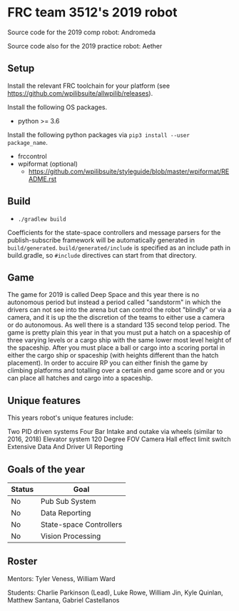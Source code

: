 # FRC team 3512's 2019 robot

Source code for the 2019 comp robot: Andromeda

Source code also for the 2019 practice robot: Aether

## Setup

Install the relevant FRC toolchain for your platform
(see https://github.com/wpilibsuite/allwpilib/releases).

Install the following OS packages.

* python >= 3.6

Install the following python packages via `pip3 install --user package_name`.

* frccontrol
* wpiformat (optional)
  * https://github.com/wpilibsuite/styleguide/blob/master/wpiformat/README.rst

## Build

* `./gradlew build`

Coefficients for the state-space controllers and message parsers for the
publish-subscribe framework will be automatically generated in
`build/generated`. `build/generated/include` is specified as an include path in
build.gradle, so `#include` directives can start from that directory.

## Game

The game for 2019 is called Deep Space and this year there is no autonomous period but instead a period called "sandstorm" in which the drivers can not see into the arena but can control the robot "blindly" or via a camera, and it is up the the discretion of the teams to either use a camera or do autonomous. As well there is a standard 135 second telop period. The game is pretty plain this year in that you must put a hatch on a spaceship of three varying levels or a cargo ship with the same lower most level height of the spaceship. After you must place a ball or cargo into a scoring portal in either the cargo ship or spaceship (with heights different than the hatch placement). In order to accuire RP you can either finish the game by climbing platforms and totalling over a certain end game score and or you can place all hatches and cargo into a spaceship.


## Unique features

This years robot's unique features include:

Two PID driven systems
Four Bar
Intake and outake via wheels (similar to 2016, 2018)
Elevator system
120 Degree FOV Camera
Hall effect limit switch
Extensive Data And Driver UI Reporting

## Goals of the year

|Status|Goal|
|------|----|
|No|Pub Sub System|
|No|Data Reporting|
|No|State-space Controllers|
|No|Vision Processing|

## Roster

Mentors: Tyler Veness, William Ward

Students: Charlie Parkinson (Lead), Luke Rowe, William Jin, Kyle Quinlan, Matthew Santana, Gabriel Castellanos
